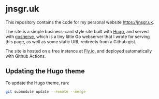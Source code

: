 # jnsgr.uk

This repository contains the code for my personal website https://jnsgr.uk.

The site is a simple business-card style site built with [Hugo](https://gohugo.io), and served
with [gosherve](https://github.com/jnsgruk/gosherve), which is a tiny little Go webserver that I
wrote for serving this page, as well as some static URL redirects from a Github gist.

The site is hosted on a free instance at [Fly.io](https://fly.io), and deployed automatically with
Github Actions.

## Updating the Hugo theme

To update the Hugo theme, run:

```bash
git submodule update --remote --merge
```
